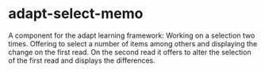 # adapt-select-memo
A component for the adapt learning framework: Working on a selection two times. Offering to select a number of items among others and displaying the change on the first read. On the second read it offers to alter the selection of the first read and displays the differences.
